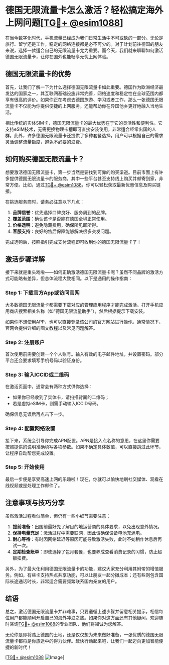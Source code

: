 # 德国无限流量卡怎么激活？轻松搞定海外上网问题[[TG💪+ @esim1088](https://t.me/s/esim1088)]

在当今数字化时代，手机流量已经成为我们日常生活中不可或缺的一部分。无论是旅行、留学还是工作，稳定的网络连接都是必不可少的。对于计划前往德国的朋友来说，选择一款适合自己的无限流量卡尤为重要。而今天，我们就来聊聊如何激活德国无限流量卡，让你在国外也能畅享无忧上网体验。

## 德国无限流量卡的优势

首先，让我们了解一下为什么选择德国无限流量卡如此重要。德国作为欧洲经济最发达的国家之一，其互联网基础设施非常完善，网络速度和稳定性在全球范围内都享有很高的评价。如果你正在考虑去德国旅游、学习或者工作，那么一张德国无限流量卡不仅能为你提供便捷的上网服务，还能帮助你在异国他乡更好地融入当地生活。

相比传统的实体SIM卡，德国无限流量卡的最大优势在于它的灵活性和便利性。它支持eSIM技术，无需更换物理卡槽即可直接安装使用，非常适合经常出国的人群。此外，许多德国无限流量卡还提供了多种套餐选择，用户可以根据自己的需求灵活调整流量额度，避免不必要的浪费。

## 如何购买德国无限流量卡？

想要激活德国无限流量卡，第一步当然是要找到可靠的购买渠道。目前市面上有许多提供德国无限流量卡的服务商，其中一些平台甚至支持线上购买并邮寄到家，非常方便。比如，通过[TG💪+ @esim1088](https://t.me/s/esim1088)，你可以轻松获取最新优惠信息及购买链接。

在挑选服务商时，请务必注意以下几点：
1. **品牌信誉**：优先选择口碑良好、服务周到的品牌。
2. **覆盖范围**：确认该卡是否能在德国全境正常使用。
3. **价格透明**：避免隐藏费用，确保所见即所得。
4. **客服支持**：良好的售后保障能够解决很多突发问题。

完成选购后，按照指引完成支付流程即可收到你的德国无限流量卡了！

## 激活步骤详解

接下来就是重头戏啦——如何正确激活德国无限流量卡呢？虽然不同品牌的激活方式可能略有差异，但总体流程大致相同。以下是通用的操作指南：

### Step 1: 下载官方App或访问官网
大多数德国无限流量卡都需要下载对应的管理应用程序才能完成激活。打开手机应用商店搜索相关名称（如“德国无限流量助手”），然后根据提示下载安装。

如果你不想使用APP，也可以直接登录该公司的官方网站进行操作。通常情况下，官网会提供详细的图文教程以及常见问题解答。

### Step 2: 注册账户
首次使用前需要创建一个个人账号。输入有效的电子邮件地址，并设置密码。部分平台还会要求填写手机号码以验证身份。

### Step 3: 输入ICCID或二维码
在激活页面中，通常会有两种方式供你选择：
- 如果你已经收到了实体卡，请扫描背面的二维码；
- 若是虚拟eSIM卡，则需手动输入ICCID号码。

确保信息无误后再点击下一步。

### Step 4: 配置网络设置
接下来，系统会引导你完成APN配置。APN是接入点名称的意思，在这里你需要按照提供的说明准确填写各项参数。如果不确定具体数值，可以直接跳过此环节，让程序自动帮您完成设置。

### Step 5: 开始使用
最后一步便是享受高速上网的乐趣啦！现在，你就可以愉快地刷社交媒体、观看在线视频或是处理工作邮件了。

## 注意事项与技巧分享

虽然激活过程看似简单，但仍有一些小细节需要注意：

1. **提前准备**：出国前最好先了解目的地运营商的具体要求，以免出现意外情况。
2. **保持电量充足**：激活过程中需要联网，因此请确保设备电池充满电。
3. **耐心等待**：有时因网络延迟等原因可能导致激活失败，此时不妨稍作休息后再试一次。
4. **定期检查账单**：即使选择了包月套餐，也要养成查看消费记录的习惯，防止超额扣费。

另外，为了最大化利用德国无限流量卡的功能，建议大家充分利用其附带的增值服务。例如，有些卡支持热点共享功能，可以让朋友一起分摊成本；还有些则包含国际长途通话时长，非常适合需要频繁联系国内亲友的用户。

## 结语

总之，激活德国无限流量卡并非难事，只要遵循上述步骤并留意相关提示，相信每位用户都能顺利开启自己的海外冲浪之旅。如果你对这方面还有其他疑问，欢迎随时咨询[TG💪+ @esim1088](https://t.me/s/esim1088)的专业团队，他们将竭诚为您解答。

无论你是即将踏上德国的土地，还是仅仅想为未来做好准备，一张优质的德国无限流量卡都将是你旅途中的得力伙伴。赶快行动起来吧，让我们一起迈向更加智能便捷的新时代！

[[TG💪+ @esim1088](https://t.me/s/esim1088) ![Image](https://i.postimg.cc/4NQfJmqS/Snipaste-2025-05-13-00-14-12.png)]